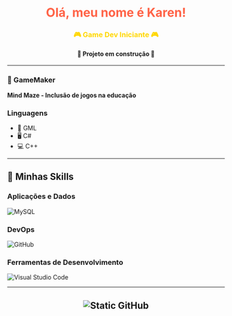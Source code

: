 <h1 align="center">
    <span style="color: #FF6347;">Olá, meu nome é Karen!</span>
</h1>
 
<h3 align="center">
    <span style="color: #FFD700;">🎮 Game Dev Iniciante 🎮</span>
</h3>
 
<h4 align="center">
    <p>🚧 Projeto em construção 🚧</p>
</h4>
 
---
 
### 🎲 GameMaker
**Mind Maze - Inclusão de jogos na educação**
 
### Linguagens
- 🧩 GML
- 🖥️ C#
- 💻 C++
 
---
 
## 🚀 Minhas Skills
 
### **Aplicações e Dados**
![MySQL](https://img.shields.io/badge/-MySQL-4479A1?style=for-the-badge&logo=mysql&logoColor=white)
 
### **DevOps**
![GitHub](https://img.shields.io/badge/-GitHub-181717?style=for-the-badge&logo=github&logoColor=white)
 
### **Ferramentas de Desenvolvimento**
![Visual Studio Code](https://img.shields.io/badge/-Visual%20Studio%20Code-007ACC?style=for-the-badge&logo=visual-studio-code&logoColor=white)
 
---
 
<h2 align="center">
<img src="https://img.shields.io/static/v1?label=Overview&message=Karen%20Santos&color=FF69B4&style=for-the-badge&logo=GitHub" alt="Static GitHub">
</h2>
